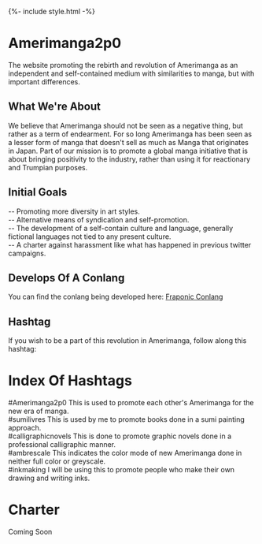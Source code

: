 {%- include style.html -%}

# Amerimanga2p0
The website promoting the rebirth and revolution of Amerimanga as an independent and self-contained medium with similarities to manga, but with important differences.

## What We're About
We believe that Amerimanga should not be seen as a negative thing, but rather as a term of endearment. For so long Amerimanga has been seen as a lesser form of manga that doesn't sell as much as Manga that originates in Japan. Part of our mission is to promote a global manga initiative that is about bringing positivity to the industry, rather than using it for reactionary and Trumpian purposes.

## Initial Goals
-- Promoting more diversity in art styles.<br />
-- Alternative means of syndication and self-promotion.<br />
-- The development of a self-contain culture and language, generally fictional languages not tied to any present culture.<br />
-- A charter against harassment like what has happened in previous twitter campaigns.<br />

## Develops Of A Conlang
You can find the conlang being developed here: [Fraponic Conlang](https://lwflouisa.github.io/FraponicConlang)

## Hashtag
If you wish to be a part of this revolution in Amerimanga, follow along this hashtag:

# Index Of Hashtags
#Amerimanga2p0 This is used to promote each other's Amerimanga for the new era of manga.<br />
#sumilivres This is used by me to promote books done in a sumi painting approach.<br />
#calligraphicnovels This is done to promote graphic novels done in a professional calligraphic manner.<br />
#ambrescale This indicates the color mode of new Amerimanga done in neither full color or greyscale.<br />
#inkmaking I will be using this to promote people who make their own drawing and writing inks.<br />

# Charter
Coming Soon
